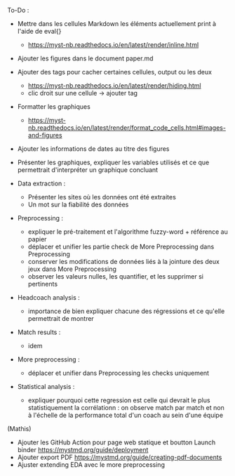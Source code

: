 To-Do :

- Mettre dans les cellules Markdown les éléments actuellement print à l'aide de eval{}
    - https://myst-nb.readthedocs.io/en/latest/render/inline.html
- Ajouter les figures dans le document paper.md
- Ajouter des tags pour cacher certaines cellules, output ou les deux 
    - https://myst-nb.readthedocs.io/en/latest/render/hiding.html
    - clic droit sur une cellule -> ajouter tag
- Formatter les graphiques
    - https://myst-nb.readthedocs.io/en/latest/render/format_code_cells.html#images-and-figures
- Ajouter les informations de dates au titre des figures
- Présenter les graphiques, expliquer les variables utilisés et ce que permettrait d'interpréter un graphique concluant

- Data extraction : 
    - Présenter les sites où les données ont été extraites
    - Un mot sur la fiabilité des données
- Preprocessing :
    - expliquer le pré-traitement et l'algorithme fuzzy-word + référence au papier
    - déplacer et unifier les partie check de More Preprocessing dans Preprocessing
    - conserver les modifications de données liés à la jointure des deux jeux dans More Preprocessing
    - observer les valeurs nulles, les quantifier, et les supprimer si pertinents
- Headcoach analysis :
    - importance de bien expliquer chacune des régressions et ce qu'elle permettrait de montrer
- Match results : 
    - idem
- More preprocessing :
    - déplacer et unifier dans Preprocessing les checks uniquement
- Statistical analysis :
    - expliquer pourquoi cette regression est celle qui devrait le plus statistiquement la corrélationn : on observe match par match et non à l'échelle de la performance total d'un coach au sein d'une équipe


(Mathis)
- Ajouter les GitHub Action pour page web statique et boutton Launch binder
    https://mystmd.org/guide/deployment
- Ajouter export PDF
    https://mystmd.org/guide/creating-pdf-documents
- Ajuster extending EDA avec le more preprocessing